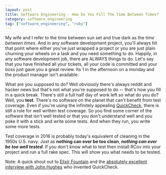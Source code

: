 ```yaml
---
layout: post
title: Software Engineering - How Do You Fill The Time Between Times?
category: software_engineering
tag: ["software_engineering", "ruby"]
---
```

My wife and I refer to the time between sun set and true dark as the *time between times*.  And in any software development project, you'll always hit that point where either you've just wrapped a project or you are just plain churning your wheels on a task and you need something to do.  Happily, in any software development job, there are ALWAYS things to do.  Let's say that you have finished all your tickets, all your code is committed and your boss just gave you a great review.  Its 1 in the afternoon on a monday and the product manager isn't available.  

What are you supposed to do?  Well obviously there's always reddit and hacker news but that's not what you're supposed to do -- that's how you fill in a quick break.  There's still a full half day of work left so what do you do?  Well, you **test**.  There's no software on the planet that can't benefit from test coverage.  Even if you're using the infinitely appealing [QuickCheck](https://en.wikipedia.org/wiki/QuickCheck), there is still a role for well written test coverage.  So you find some corner of the software that isn't well tested or that you don't understand well and you poke it with a stick and write some tests.  And when they run, you write some more tests.

Test coverage in 2016 is probably today's equivalent of cleaning in the 1950s U.S. navy.  Just as **nothing can ever be too clean**, ***nothing can ever be too well tested***.  If you don't know what to test then install RCov into your project and run a full rake spec.  This will show you what needs to be tested.  

Note: A quick shout out to [Elixir Fountain](http://www.elixirfountain.com/) and the [absolutely excellent interview with John Hughes](https://soundcloud.com/elixirfountain/elixir-fountain-john-hughes-2016-09-23) who invented QuickCheck.
